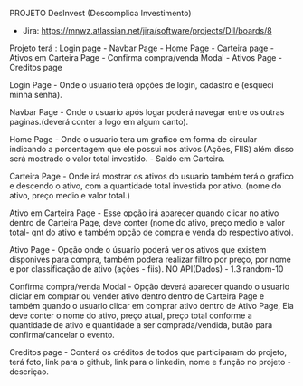 PROJETO DesInvest (Descomplica Investimento)

- Jira: https://mnwz.atlassian.net/jira/software/projects/DII/boards/8

Projeto terá : Login page - Navbar Page - Home Page - Carteira page - Ativos em Carteira Page - Confirma compra/venda Modal - Ativos Page - Creditos page

Login Page - Onde o usuario terá opções de login, cadastro e (esqueci minha senha).

Navbar Page - Onde o usuario após logar poderá navegar entre os outras paginas.(deverá conter a logo em algum canto).

Home Page - Onde o usuario tera um grafico em forma de circular indicando a porcentagem que ele possui nos ativos (Ações, FIIS) além disso será mostrado o valor total investido. - Saldo em Carteira.

Carteira Page - Onde irá mostrar os ativos do usuario também terá o grafico e descendo o ativo, com a quantidade total investida por ativo. (nome do ativo, preço medio e valor total.)

Ativo em Carteira Page - Esse opção irá aparecer quando clicar no ativo dentro de Carteira Page, deve conter (nome do ativo, preço medio e valor total- qnt do ativo e também opção de compra e venda do respectivo ativo).

Ativo Page - Opção onde o úsuario poderá ver os ativos que existem disponives para compra, também podera realizar filtro por preço, por nome e por classificação de ativo (ações - fiis).
NO API(Dados) - 1.3 random-10

Confirma compra/venda Modal - Opção deverá aparecer quando o usuario cliclar em comprar ou vender ativo dentro dentro de Carteira Page e também quando o usuario clicar em comprar ativo dentro de Ativo Page, Ela deve conter o nome do ativo, preço atual, preço total conforme a quantidade de ativo e quantidade a ser comprada/vendida, butão para confirma/cancelar o evento.

Creditos page - Conterá os créditos de todos que participaram do projeto, terá foto, link para o github, link para o linkedin, nome e função no projeto - descriçao.
